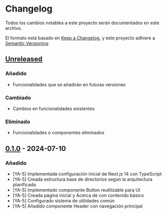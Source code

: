 # Changelog

Todos los cambios notables a este proyecto serán documentados en este archivo.

El formato está basado en [Keep a Changelog](https://keepachangelog.com/es/1.0.0/),
y este proyecto adhiere a [Semantic Versioning](https://semver.org/spec/v2.0.0.html).

## [Unreleased]

### Añadido
- Funcionalidades que se añadirán en futuras versiones

### Cambiado
- Cambios en funcionalidades existentes

### Eliminado
- Funcionalidades o componentes eliminados

## [0.1.0] - 2024-07-10
### Añadido
- [YA-5] Implementada configuración inicial de Next.js 14 con TypeScript
- [YA-5] Creada estructura base de directorios según la arquitectura planificada
- [YA-5] Implementado componente Button reutilizable para UI
- [YA-5] Creada página inicial y Acerca de con contenido básico
- [YA-5] Configurado sistema de utilidades común
- [YA-5] Añadido componente Header con navegación principal

[Unreleased]: https://github.com/yobertyalej/portfolio-iterativo/compare/v0.1.0...HEAD
[0.1.0]: https://github.com/yobertyalej/portfolio-iterativo/releases/tag/v0.1.0